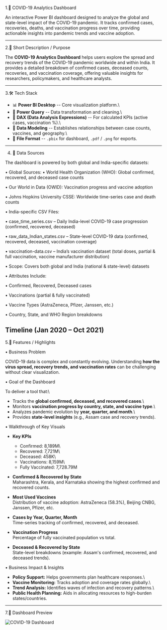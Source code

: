 1.🦠 COVID-19 Analytics Dashboard

An interactive Power BI dashboard designed to analyze the global and
state-level impact of the COVID-19 pandemic. It tracks confirmed cases,
recoveries, deaths, and vaccination progress over time, providing
actionable insights into pandemic trends and vaccine adoption.

------------------------------------------------------------------------

2.📌 Short Description / Purpose

The **COVID-19 Analytics Dashboard** helps users explore the spread and
recovery trends of the COVID-19 pandemic worldwide and within India. It
provides a detailed breakdown of confirmed cases, deceased counts,
recoveries, and vaccination coverage, offering valuable insights for
researchers, policymakers, and healthcare analysts.

------------------------------------------------------------------------

3.🛠 Tech Stack

-   📊 **Power BI Desktop** -- Core visualization platform.\
-   📂 **Power Query** -- Data transformation and cleaning.\
-   🧠 **DAX (Data Analysis Expressions)** -- For calculated KPIs
    (active cases, vaccination %).\
-   📝 **Data Modeling** -- Establishes relationships between case
    counts, vaccines, and geography.\
-   📁 **File Format** -- `.pbix` for dashboard, `.pdf` / `.png` for
    exports.

------------------------------------------------------------------------
4. 📁 Data Sources

The dashboard is powered by both global and India-specific datasets:

• Global Sources:
  • World Health Organization (WHO): Global confirmed, recovered, and deceased case counts

  • Our World in Data (OWID): Vaccination progress and vaccine adoption

  • Johns Hopkins University CSSE: Worldwide time-series case and death counts

• India-specific CSV Files:

  • case_time_series.csv – Daily India-level COVID-19 case progression (confirmed, recovered, deceased)

  • raw_data_Indian_states.csv – State-level COVID-19 data (confirmed, recovered, deceased, vaccination coverage)

  • vaccination-data.csv – India’s vaccination dataset (total doses, partial & full vaccination, vaccine manufacturer distribution)

• Scope: Covers both global and India (national & state-level) datasets

• Attributes Include:

  • Confirmed, Recovered, Deceased cases

  • Vaccinations (partial & fully vaccinated)

  • Vaccine Types (AstraZeneca, Pfizer, Janssen, etc.)

 • Country, State, and WHO Region breakdowns

Timeline (Jan 2020 – Oct 2021)
------------------------------------------------------------------------

5.🌟 Features / Highlights

• Business Problem

COVID-19 data is complex and constantly evolving. Understanding **how
the virus spread, recovery trends, and vaccination rates** can be
challenging without clear visualization.

• Goal of the Dashboard

To deliver a tool that:\
- Tracks the **global confirmed, deceased, and recovered cases**.\
- Monitors **vaccination progress by country, state, and vaccine
type**.\
- Analyzes pandemic evolution by **year, quarter, and month**.\
- Provides **state-level insights** (e.g., Assam case and recovery
trends).

• Walkthrough of Key Visuals

-   **Key KPIs**

    -   Confirmed: 8,189M\
    -   Recovered: 7,721M\
    -   Deceased: 458K\
    -   Vaccinations: 8,159M\
    -   Fully Vaccinated: 7,728.79M

-   **Confirmed & Recovered by State**\
    Maharashtra, Kerala, and Karnataka showing the highest confirmed and
    recovered counts.

-   **Most Used Vaccines**\
    Distribution of vaccine adoption: AstraZeneca (58.3%), Beijing CNBG,
    Janssen, Pfizer, etc.

-   **Cases by Year, Quarter, Month**\
    Time-series tracking of confirmed, recovered, and deceased.

-   **Vaccination Progress**\
    Percentage of fully vaccinated population vs total.

-   **Deceased & Recovered by State**\
    State-level breakdowns (example: Assam's confirmed, recovered, and
    deceased trends).

• Business Impact & Insights

-   **Policy Support:** Helps governments plan healthcare responses.\
-   **Vaccine Monitoring:** Tracks adoption and coverage rates
    globally.\
-   **Trend Analysis:** Identifies waves of infection and recovery
    patterns.\
-   **Public Health Planning:** Aids in allocating resources to
    high-burden states/countries.

------------------------------------------------------------------------

7.📸 Dashboard Preview

![COVID-19 Dashboard](https://github.com/satyaGanesh27/Covid-19/blob/main/Covid_19.pbit)
